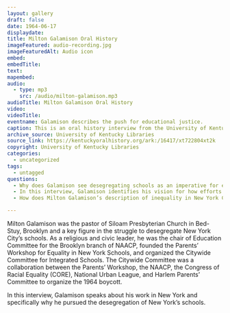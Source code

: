 ```yaml
---
layout: gallery
draft: false
date: 1964-06-17
displaydate:
title: Milton Galamison Oral History
imageFeatured: audio-recording.jpg
imageFeaturedAlt: Audio icon
embed: 
embedTitle: 
text: 
mapembed:
audio:
  - type: mp3
    src: /audio/milton-galamison.mp3
audioTitle: Milton Galamison Oral History
video:
videoTitle: 
eventname: Galamison describes the push for educational justice.
caption: This is an oral history interview from the University of Kentucky’s library with Milton Galamison that discusses school segregation/desegregation and the 1964 Boycott. The excerpted interview includes Galamison’s remarks on why the push for integrated education and how the struggle for educational justice moves forward.
archive_source: University of Kentucky Libraries
source_link: https://kentuckyoralhistory.org/ark:/16417/xt722804xt2k
copyright: University of Kentucky Libraries
categories:
  - uncategorized
tags:
  - untagged
questions:
  - Why does Galamison see desegregating schools as an imperative for equality?
  - In this interview, Galamison identifies his vision for how efforts to desegregate schools move forward. What is that vision and how do you think he would set out to achieve it?
  - How does Milton Galamison’s description of inequality in New York City schools in 1964 compare to New York City schools today? Is there the same type of segregation and inequality? Explain your answer.

---
```


Milton Galamison was the pastor of Siloam Presbyterian Church in Bed-Stuy, Brooklyn and a key figure in the struggle to desegregate New York City’s schools. As a religious and civic leader, he was the chair of Education Committee for the Brooklyn branch of NAACP, founded the Parents’ Workshop for Equality in New York Schools, and organized the Citywide Committee for Integrated Schools. The Citywide Committee was a collaboration between the Parents’ Workshop, the NAACP, the Congress of Racial Equality (CORE), National Urban League, and Harlem Parents’ Committee to organize the 1964 boycott.

In this interview, Galamison speaks about his work in New York and specifically why he pursued the desegregation of New York’s schools.
